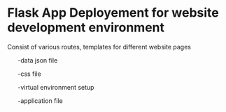  <h1> Flask App Deployement for website development environment </h1>
 <p> Consist of various routes, templates for different website pages </p>
 <ul> -data json file </ul>
 <ul> -css file </ul>
 <ul> -virtual environment setup </ul>
 <ul> -application file</ul>
